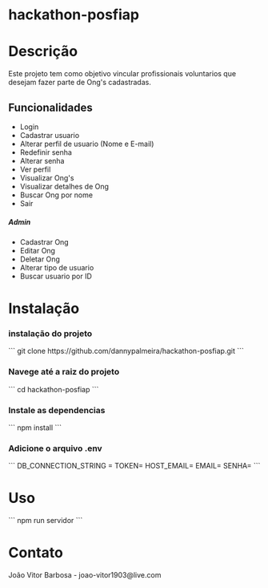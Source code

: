 # hackathon-posfiap

<h1>Descrição</h1>
  Este projeto tem como objetivo vincular profissionais voluntarios que desejam fazer parte de Ong's cadastradas.

  <h2>Funcionalidades</h2>

<ul>
  <li>Login</li>
  <li>Cadastrar usuario</li>
  <li>Alterar perfil de usuario (Nome e E-mail)</li>
  <li>Redefinir senha</li>
  <li>Alterar senha</li>
  <li>Ver perfil</li>

  <li>Visualizar Ong's</li>
  <li>Visualizar detalhes de Ong</li>
  <li>Buscar Ong por nome</li>
  <li>Sair</li>
</ul>

<h5>Admin</h5>
<ul>
  <li>Cadastrar Ong</li>
  <li>Editar Ong</li>
  <li>Deletar Ong</li>
  <li>Alterar tipo de usuario</li>
  <li>Buscar usuario por ID</li>
</ul>

<h1>Instalação</h1>

<h3>instalação do projeto</h3>
```
git clone https://github.com/dannypalmeira/hackathon-posfiap.git
```

<h3>Navege até a raiz do projeto</h3>
```
cd hackathon-posfiap
```

<h3>Instale as dependencias</h3>
```
npm install
```

<h3>Adicione o arquivo .env</h3>
```
DB_CONNECTION_STRING = 
TOKEN=
HOST_EMAIL=
EMAIL=
SENHA=
```

<h1>Uso</h1>
```
npm run servidor
```

<h1>Contato</h1>
João Vitor Barbosa - joao-vitor1903@live.com
